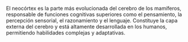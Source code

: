 El neocórtex es la parte más evolucionada del cerebro de los mamíferos, responsable de funciones cognitivas superiores como el pensamiento, la percepción sensorial, el razonamiento y el lenguaje. Constituye la capa externa del cerebro y está altamente desarrollada en los humanos, permitiendo habilidades complejas y adaptativas.